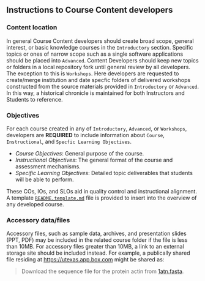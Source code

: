 ## Instructions to Course Content developers

### Content location
In general Course Content developers should create broad scope, general interest, or basic knowledge courses in the `Introductory` section. Specific topics or ones of narrow scope such as a single software applications should be placed into `Advanced`. Content Developers should keep new topics or folders in a local repository fork until general review by all developers.<br/>
The exception to this is `Workshops`. Here developers are requested to create/merge institution and date specfic folders of delivered workshops constructed from the source materials provided in `Introductory` or `Advanced`. In this way, a historical chronicle is maintained for both Instructors and Students to reference.

### Objectives

For each course created in any of `Introductory`, `Advanced`, or `Workshops`, developers are **REQUIRED** to include information about `Course`, `Instructional`, and `Specfic Learning Objectives`.
* *Course Objectives*:  General purpose of the course. 
* *Instructional Objectives*: The general format of the course and assessment mechanisms.
* *Specific Learning Objectives*: Detailed topic deliverables that students will be able to perform.

These COs, IOs, and SLOs aid in quality control and instructional alignment.
A template [`README.template.md`](/README.template.md) file is provided to insert into the overview of any developed course.

### Accessory data/files

Accessory files, such as sample data, archives, and presentation slides (PPT, PDF) may be included in the related course folder if the file is less than 10MB. For accessory files greater than 10MB, a link to an external storage site should be included instead. For example, a publically shared file residing at https://utexas.app.box.com might be shared as:

>Download the sequence file for the protein actin from [1atn.fasta](https://utexas.box.com/shared/static/3v1bh67km84vyvyldurhh2p64r07g3p6.fasta).

